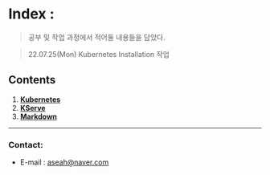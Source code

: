 # Index :
> 공부 및 작업 과정에서 적어둘 내용들을 담았다.

> 22.07.25(Mon) Kubernetes Installation 작업

## Contents
1. [__Kubernetes__](./Kubernetes)
2. [__KServe__](./KServe)
3. [__Markdown__](./Markdown)

------------------

### Contact:
- E-mail : aseah@naver.com
